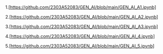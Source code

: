 1.[https://github.com/2303A52083/GEN_AI/blob/main/GEN_AI_A1.ipynb] 

2.[https://github.com/2303A52083/GEN_AI/blob/main/GEN_AI_A2.ipynb]

3.[https://github.com/2303A52083/GEN_AI/blob/main/GEN_AI_A3.ipynb]

4.[https://github.com/2303A52083/GEN_AI/blob/main/GEN_AI_4.ipynb]

5.[https://github.com/2303A52083/GEN_AI/blob/main/GEN_AI_5.ipynb]

